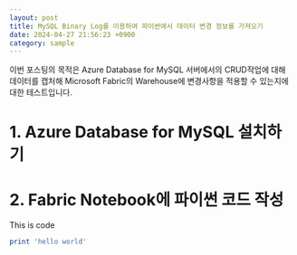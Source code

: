 ```yaml
---
layout: post
title: MySQL Binary Log를 이용하여 파이썬에서 데이터 변경 정보를 가져오기
date: 2024-04-27 21:56:23 +0900
category: sample
---
```


이번 포스팅의 목적은 Azure Database for MySQL 서버에서의 CRUD작업에 대해 데이터를 캡처해 Microsoft Fabric의 Warehouse에 변경사항을 적용할 수 있는지에 대한 테스트입니다.

# 1. Azure Database for MySQL 설치하기


# 2. Fabric Notebook에 파이썬 코드 작성


This is code
```ruby
print 'hello world'
```
